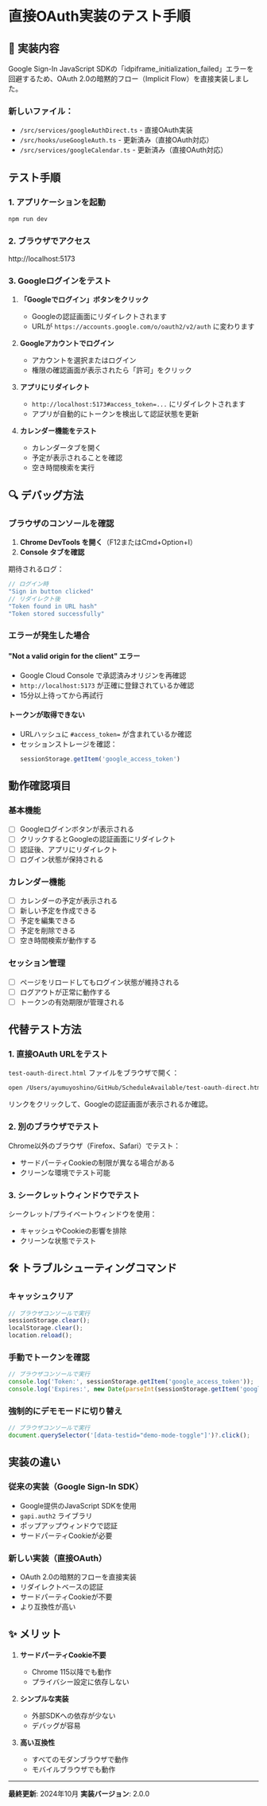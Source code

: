 # 直接OAuth実装のテスト手順

## 🚀 実装内容

Google Sign-In JavaScript SDKの「idpiframe_initialization_failed」エラーを回避するため、OAuth 2.0の暗黙的フロー（Implicit Flow）を直接実装しました。

### 新しいファイル：
- `/src/services/googleAuthDirect.ts` - 直接OAuth実装
- `/src/hooks/useGoogleAuth.ts` - 更新済み（直接OAuth対応）
- `/src/services/googleCalendar.ts` - 更新済み（直接OAuth対応）

##  テスト手順

### 1. アプリケーションを起動
```bash
npm run dev
```

### 2. ブラウザでアクセス
http://localhost:5173

### 3. Googleログインをテスト

1. **「Googleでログイン」ボタンをクリック**
   - Googleの認証画面にリダイレクトされます
   - URLが `https://accounts.google.com/o/oauth2/v2/auth` に変わります

2. **Googleアカウントでログイン**
   - アカウントを選択またはログイン
   - 権限の確認画面が表示されたら「許可」をクリック

3. **アプリにリダイレクト**
   - `http://localhost:5173#access_token=...` にリダイレクトされます
   - アプリが自動的にトークンを検出して認証状態を更新

4. **カレンダー機能をテスト**
   - カレンダータブを開く
   - 予定が表示されることを確認
   - 空き時間検索を実行

## 🔍 デバッグ方法

### ブラウザのコンソールを確認

1. **Chrome DevTools を開く**（F12またはCmd+Option+I）
2. **Console タブを確認**

期待されるログ：
```javascript
// ログイン時
"Sign in button clicked"
// リダイレクト後
"Token found in URL hash"
"Token stored successfully"
```

### エラーが発生した場合

#### "Not a valid origin for the client" エラー
- Google Cloud Console で承認済みオリジンを再確認
- `http://localhost:5173` が正確に登録されているか確認
- 15分以上待ってから再試行

#### トークンが取得できない
- URLハッシュに `#access_token=` が含まれているか確認
- セッションストレージを確認：
  ```javascript
  sessionStorage.getItem('google_access_token')
  ```

##  動作確認項目

###  基本機能
- [ ] Googleログインボタンが表示される
- [ ] クリックするとGoogleの認証画面にリダイレクト
- [ ] 認証後、アプリにリダイレクト
- [ ] ログイン状態が保持される

###  カレンダー機能
- [ ] カレンダーの予定が表示される
- [ ] 新しい予定を作成できる
- [ ] 予定を編集できる
- [ ] 予定を削除できる
- [ ] 空き時間検索が動作する

###  セッション管理
- [ ] ページをリロードしてもログイン状態が維持される
- [ ] ログアウトが正常に動作する
- [ ] トークンの有効期限が管理される

##  代替テスト方法

### 1. 直接OAuth URLをテスト

`test-oauth-direct.html` ファイルをブラウザで開く：
```bash
open /Users/ayumuyoshino/GitHub/ScheduleAvailable/test-oauth-direct.html
```

リンクをクリックして、Googleの認証画面が表示されるか確認。

### 2. 別のブラウザでテスト

Chrome以外のブラウザ（Firefox、Safari）でテスト：
- サードパーティCookieの制限が異なる場合がある
- クリーンな環境でテスト可能

### 3. シークレットウィンドウでテスト

シークレット/プライベートウィンドウを使用：
- キャッシュやCookieの影響を排除
- クリーンな状態でテスト

## 🛠️ トラブルシューティングコマンド

### キャッシュクリア
```javascript
// ブラウザコンソールで実行
sessionStorage.clear();
localStorage.clear();
location.reload();
```

### 手動でトークンを確認
```javascript
// ブラウザコンソールで実行
console.log('Token:', sessionStorage.getItem('google_access_token'));
console.log('Expires:', new Date(parseInt(sessionStorage.getItem('google_token_expires_at'))));
```

### 強制的にデモモードに切り替え
```javascript
// ブラウザコンソールで実行
document.querySelector('[data-testid="demo-mode-toggle"]')?.click();
```

##  実装の違い

### 従来の実装（Google Sign-In SDK）
- Google提供のJavaScript SDKを使用
- `gapi.auth2` ライブラリ
- ポップアップウィンドウで認証
- サードパーティCookieが必要

### 新しい実装（直接OAuth）
- OAuth 2.0の暗黙的フローを直接実装
- リダイレクトベースの認証
- サードパーティCookieが不要
- より互換性が高い

## ✨ メリット

1. **サードパーティCookie不要**
   - Chrome 115以降でも動作
   - プライバシー設定に依存しない

2. **シンプルな実装**
   - 外部SDKへの依存が少ない
   - デバッグが容易

3. **高い互換性**
   - すべてのモダンブラウザで動作
   - モバイルブラウザでも動作

---

**最終更新**: 2024年10月
**実装バージョン**: 2.0.0